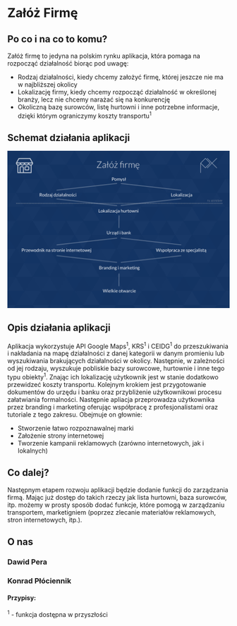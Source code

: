 # Załóż Firmę
## Po co i na co to komu?
Załóż firmę to jedyna na polskim rynku aplikacja, która pomaga na rozpocząć działalność biorąc pod uwagę:
* Rodzaj działalności, kiedy chcemy założyć firmę, której jeszcze nie ma w najbliższej okolicy
* Lokalizację firmy, kiedy chcemy rozpocząć działalność w określonej branży, lecz nie chcemy narażać się na konkurencję
* Okoliczną bazę surowców, listę hurtowni i inne potrzebne informacje, dzięki którym ograniczymy koszty transportu<sup>1</sup>

## Schemat działania aplikacji
<img src="Schemat.png" />

## Opis działania aplikacji
Aplikacja wykorzystuje API Google Maps<sup>1</sup>, KRS<sup>1</sup> i CEIDG<sup>1</sup> do przeszukiwania i nakładania na mapę działalności z danej kategorii w danym promieniu lub wyszukiwania brakujących działalności w okolicy. Następnie, w zależności od jej rodzaju, wyszukuje pobliskie bazy surowcowe, hurtownie i inne tego typu obiekty<sup>1</sup>. Znając ich lokalizację użytkownik jest w stanie dodatkowo przewidzeć koszty transportu. Kolejnym krokiem jest przygotowanie dokumentów do urzędu i banku oraz przybliżenie użytkownikowi procesu załatwiania formalności. Następnie apliacja przeprowadza użytkownika przez branding i marketing oferując współpracę z profesjonalistami oraz tutoriale z tego zakresu. Obejmuje on głownie:
* Stworzenie łatwo rozpoznawalnej marki
* Założenie strony internetowej
* Tworzenie kampanii reklamowych (zarówno internetowych, jak i lokalnych)

## Co dalej?
Następnym etapem rozwoju aplikacji będzie dodanie funkcji do zarządzania firmą. Mając już dostęp do takich rzeczy jak lista hurtowni, baza surowców, itp. możemy w prosty sposób dodać funkcje, które pomogą w zarządzaniu transportem, marketigniem (poprzez zlecanie materiałów reklamowych, stron internetowych, itp.).

## O nas
### Dawid Pera
### Konrad Płóciennik

#### Przypisy:
<sup>1</sup> - funkcja dostępna w przyszłości
